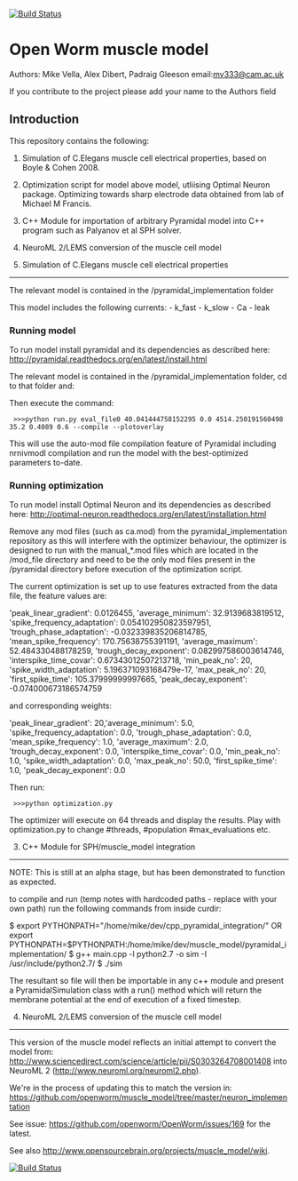 [![Build Status](https://travis-ci.org/openworm/muscle_model.png?branch=tests)](https://travis-ci.org/openworm/muscle_model)

Open Worm muscle model
======================

Authors: Mike Vella, Alex Dibert, Padraig Gleeson
email:mv333@cam.ac.uk

If you contribute to the project please add your name to the Authors field

Introduction
------------

This repository contains the following:

1. Simulation of C.Elegans muscle cell electrical properties, based on Boyle & Cohen 2008.
2. Optimization script for model above model, utliising Optimal Neuron package. Optimizing towards sharp electrode data obtained from lab of Michael M Francis.
3. C++ Module for importation of arbitrary Pyramidal model into C++ program such as Palyanov et al SPH solver.
4. NeuroML 2/LEMS conversion of the muscle cell model


1. Simulation of C.Elegans muscle cell electrical properties
-----------------------------------------------------------

The relevant model is contained in the /pyramidal_implementation folder

This model includes the following currents:
    - k_fast
    - k_slow
    - Ca
    - leak

### Running model


To run model install pyramidal and its dependencies as described here: 
http://pyramidal.readthedocs.org/en/latest/install.html

The relevant model is contained in the /pyramidal_implementation folder, cd to that folder and:

Then execute the command:

     >>>python run.py eval_file0 40.041444758152295 0.0 4514.250191560498 35.2 0.4089 0.6 --compile --plotoverlay

This will use the auto-mod file compilation feature of Pyramidal including nrnivmodl compilation and run the model with the best-optimized parameters to-date.

### Running optimization

To run model install Optimal Neuron and its dependencies as described here: 
http://optimal-neuron.readthedocs.org/en/latest/installation.html

Remove any mod files (such as ca.mod) from the pyramidal_implementation repository as this will interfere with the optimizer behaviour, the optimizer is designed to run with the manual_*.mod files which are located in the /mod_file directory and need to be the only mod files present in the /pyramidal directory before execution of the optimization script.

The current optimization is set up to use features extracted from the data file, the feature values are:

'peak_linear_gradient': 0.0126455, 'average_minimum': 32.9139683819512, 'spike_frequency_adaptation': 0.054102950823597951, 'trough_phase_adaptation': -0.032339835206814785, 'mean_spike_frequency': 170.75638755391191, 'average_maximum': 52.484330488178259, 'trough_decay_exponent': 0.082997586003614746, 'interspike_time_covar': 0.67343012507213718, 'min_peak_no': 20, 'spike_width_adaptation': 5.196371093168479e-17, 'max_peak_no': 20, 'first_spike_time': 105.37999999997665, 'peak_decay_exponent': -0.074000673186574759

and corresponding weights:

'peak_linear_gradient': 20,'average_minimum': 5.0, 'spike_frequency_adaptation': 0.0, 'trough_phase_adaptation': 0.0, 'mean_spike_frequency': 1.0, 'average_maximum': 2.0, 'trough_decay_exponent': 0.0, 'interspike_time_covar': 0.0, 'min_peak_no': 1.0, 'spike_width_adaptation': 0.0, 'max_peak_no': 50.0, 'first_spike_time': 1.0, 'peak_decay_exponent': 0.0

Then run:

     >>>python optimization.py

The optimizer will execute on 64 threads and display the results. Play with optimization.py to change #threads, #population #max_evaluations etc.

3. C++ Module for SPH/muscle_model integration
----------------------------------------------

NOTE: This is still at an alpha stage, but has been demonstrated to function as expected.

to compile and run (temp notes with hardcoded paths - replace with your own path) 
run the following commands from inside curdir:
 
$ export PYTHONPATH="/home/mike/dev/cpp_pyramidal_integration/"
OR
export PYTHONPATH=$PYTHONPATH:/home/mike/dev/muscle_model/pyramidal_implementation/
$ g++ main.cpp -l python2.7 -o sim -I /usr/include/python2.7/
$ ./sim

The resultant so file will then be importable in any c++ module and present a PyramidalSimulation class with a run() method which will return the membrane potential at the end of execution of a fixed timestep.

4. NeuroML 2/LEMS conversion of the muscle cell model
-----------------------------------------------------

This version of the muscle model reflects an initial attempt to convert the model from: http://www.sciencedirect.com/science/article/pii/S0303264708001408 into NeuroML 2 (http://www.neuroml.org/neuroml2.php).

We're in the process of updating this to match the version in: https://github.com/openworm/muscle_model/tree/master/neuron_implementation

See issue: https://github.com/openworm/OpenWorm/issues/169 for the latest.

See also http://www.opensourcebrain.org/projects/muscle_model/wiki.

[![Build Status](https://travis-ci.org/openworm/muscle_model.svg?branch=master)](https://travis-ci.org/openworm/muscle_model)
